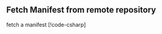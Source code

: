 
## Fetch Manifest from remote repository

fetch a manifest
[!code-csharp[](../../tests/OrasProject.Oras.Tests/documentations/FetchManifest.cs#L23-L44)]